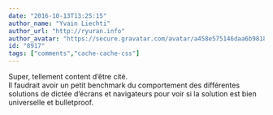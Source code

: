 ```yaml
---
date: "2016-10-13T13:25:15"
author_name: "Yvain Liechti"
author_url: "http://ryuran.info"
author_avatar: "https://secure.gravatar.com/avatar/a458e575146daa6b981863b801aadfea"
id: "8917"
tags: ["comments","cache-cache-css"]
---
```

Super, tellement content d’être cité.  
Il faudrait avoir un petit benchmark du comportement des différentes solutions de dictée d’écrans et navigateurs pour voir si la solution est bien universelle et bulletproof.